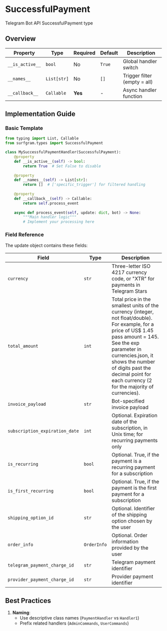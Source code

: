 # SuccessfulPayment

Telegram Bot API SuccessfulPayment type

## Overview

| Property        | Type               | Required | Default | Description                              |
|-----------------|--------------------|----------|---------|------------------------------------------|
| `__is_active__` | `bool`             | No       | `True`  | Global handler switch                   |
| `__names__`     | `List[str]`        | No       | `[]`    | Trigger filter (empty = all)            |
| `__callback__`  | `Callable`         | **Yes**  | -       | Async handler function                  |

## Implementation Guide

### Basic Template

```python
from typing import List, Callable
from surfgram.types import SuccessfulPayment

class MySuccessfulPaymentHandler(SuccessfulPayment):    
    @property
    def __is_active__(self) -> bool:
        return True  # Set False to disable
        
    @property
    def __names__(self) -> List[str]:
        return []  # ['specific_trigger'] for filtered handling
        
    @property
    def __callback__(self) -> Callable:
        return self.process_event
        
    async def process_event(self, update: dict, bot) -> None:
        """Main handler logic"""
        # Implement your processing here
```

### Field Reference

The update object contains these fields:

| Field          | Type              | Description                     |
|----------------|-------------------|---------------------------------|
| `currency` | `str` | Three-letter ISO 4217 currency code, or "XTR" for payments in Telegram Stars |
| `total_amount` | `int` | Total price in the smallest units of the currency (integer, not float/double). For example, for a price of US$ 1.45 pass amount = 145. See the exp parameter in currencies.json, it shows the number of digits past the decimal point for each currency (2 for the majority of currencies). |
| `invoice_payload` | `str` | Bot-specified invoice payload |
| `subscription_expiration_date` | `int` | Optional. Expiration date of the subscription, in Unix time; for recurring payments only |
| `is_recurring` | `bool` | Optional. True, if the payment is a recurring payment for a subscription |
| `is_first_recurring` | `bool` | Optional. True, if the payment is the first payment for a subscription |
| `shipping_option_id` | `str` | Optional. Identifier of the shipping option chosen by the user |
| `order_info` | `OrderInfo` | Optional. Order information provided by the user |
| `telegram_payment_charge_id` | `str` | Telegram payment identifier |
| `provider_payment_charge_id` | `str` | Provider payment identifier |

## Best Practices

1. **Naming**: 
   - Use descriptive class names (`PaymentHandler` vs `Handler1`)
   - Prefix related handlers (`AdminCommands`, `UserCommands`)
